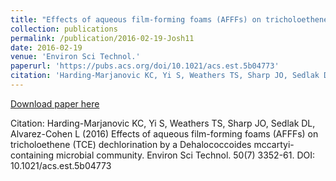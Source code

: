 ```yaml
---
title: "Effects of aqueous film-forming foams (AFFFs) on tricholoethene (TCE) dechlorination by a Dehalococcoides mccartyi-containing microbial community. Environ Sci Technol"
collection: publications
permalink: /publication/2016-02-19-Josh11
date: 2016-02-19
venue: 'Environ Sci Technol.'
paperurl: 'https://pubs.acs.org/doi/10.1021/acs.est.5b04773'
citation: 'Harding-Marjanovic KC, Yi S, Weathers TS, Sharp JO, Sedlak DL, Alvarez-Cohen L (2016) Effects of aqueous film-forming foams (AFFFs) on tricholoethene (TCE) dechlorination by a Dehalococcoides mccartyi-containing microbial community. Environ Sci Technol. 50(7) 3352-61. DOI: 10.1021/acs.est.5b04773'
---
```


<a href='https://pubs.acs.org/doi/10.1021/acs.est.5b04773'>Download paper here</a>

Citation: Harding-Marjanovic KC, Yi S, Weathers TS, Sharp JO, Sedlak DL, Alvarez-Cohen L (2016) Effects of aqueous film-forming foams (AFFFs) on tricholoethene (TCE) dechlorination by a Dehalococcoides mccartyi-containing microbial community. Environ Sci Technol. 50(7) 3352-61. DOI: 10.1021/acs.est.5b04773